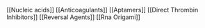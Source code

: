 [[Nucleic acids]]
[[Anticoagulants]]
[[Aptamers]]
[[Direct Thrombin Inhibitors]]
[[Reversal Agents]]
[[Rna Origami]]
